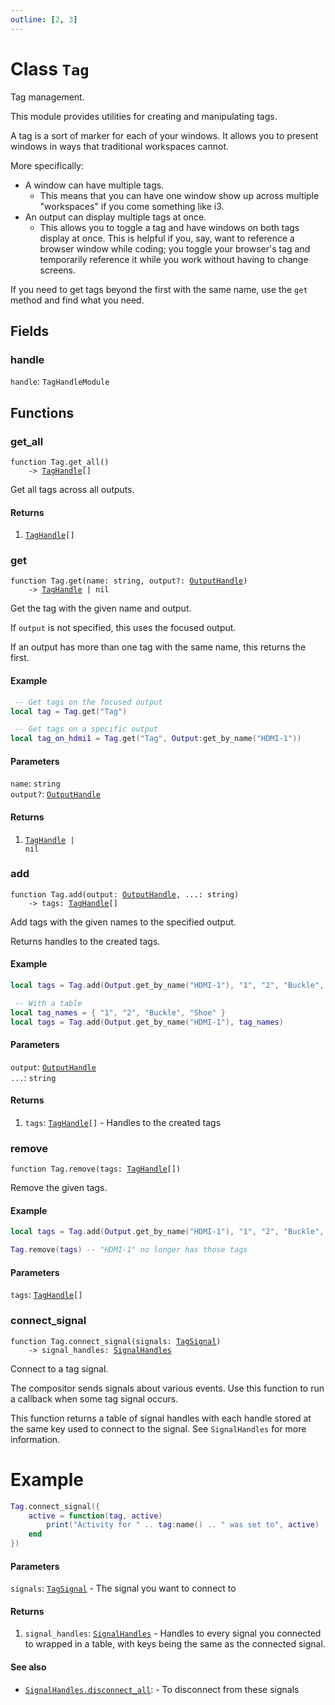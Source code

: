 ```yaml
---
outline: [2, 3]
---
```


# Class `Tag`


Tag management.

This module provides utilities for creating and manipulating tags.

A tag is a sort of marker for each of your windows. It allows you to present windows in ways that
traditional workspaces cannot.

More specifically:

 - A window can have multiple tags.
   - This means that you can have one window show up across multiple "workspaces" if you come something like i3.
 - An output can display multiple tags at once.
   - This allows you to toggle a tag and have windows on both tags display at once. This is helpful if you, say, want to reference a browser window while coding; you toggle your browser's tag and temporarily reference it while you work without having to change screens.

If you need to get tags beyond the first with the same name, use the `get` method and find what you need.

## Fields

### handle

`handle`: <code>TagHandleModule</code>




## Functions

### <Badge type="function" text="function" /> get_all

<div class="language-lua"><pre><code>function Tag.get_all()
    -> <a href="/lua-reference/classes/TagHandle">TagHandle</a>[]</code></pre></div>

Get all tags across all outputs.




#### Returns

1. <code><a href="/lua-reference/classes/TagHandle">TagHandle</a>[]</code>




### <Badge type="function" text="function" /> get

<div class="language-lua"><pre><code>function Tag.get(name: string, output?: <a href="/lua-reference/classes/OutputHandle">OutputHandle</a>)
    -> <a href="/lua-reference/classes/TagHandle">TagHandle</a> | nil</code></pre></div>

Get the tag with the given name and output.

If `output` is not specified, this uses the focused output.

If an output has more than one tag with the same name, this returns the first.

#### Example
```lua
 -- Get tags on the focused output
local tag = Tag.get("Tag")

 -- Get tags on a specific output
local tag_on_hdmi1 = Tag.get("Tag", Output:get_by_name("HDMI-1"))
```



#### Parameters

`name`: <code>string</code><br>
`output?`: <code><a href="/lua-reference/classes/OutputHandle">OutputHandle</a></code>



#### Returns

1. <code><a href="/lua-reference/classes/TagHandle">TagHandle</a> | nil</code>




### <Badge type="function" text="function" /> add

<div class="language-lua"><pre><code>function Tag.add(output: <a href="/lua-reference/classes/OutputHandle">OutputHandle</a>, ...: string)
    -> tags: <a href="/lua-reference/classes/TagHandle">TagHandle</a>[]</code></pre></div>

Add tags with the given names to the specified output.

Returns handles to the created tags.

#### Example
```lua
local tags = Tag.add(Output.get_by_name("HDMI-1"), "1", "2", "Buckle", "Shoe")

 -- With a table
local tag_names = { "1", "2", "Buckle", "Shoe" }
local tags = Tag.add(Output.get_by_name("HDMI-1"), tag_names)
```




#### Parameters

`output`: <code><a href="/lua-reference/classes/OutputHandle">OutputHandle</a></code><br>
`...`: <code>string</code>



#### Returns

1. `tags`: <code><a href="/lua-reference/classes/TagHandle">TagHandle</a>[]</code> - Handles to the created tags




### <Badge type="function" text="function" /> remove

<div class="language-lua"><pre><code>function Tag.remove(tags: <a href="/lua-reference/classes/TagHandle">TagHandle</a>[])</code></pre></div>

Remove the given tags.

#### Example
```lua
local tags = Tag.add(Output.get_by_name("HDMI-1"), "1", "2", "Buckle", "Shoe")

Tag.remove(tags) -- "HDMI-1" no longer has those tags
```


#### Parameters

`tags`: <code><a href="/lua-reference/classes/TagHandle">TagHandle</a>[]</code>






### <Badge type="function" text="function" /> connect_signal

<div class="language-lua"><pre><code>function Tag.connect_signal(signals: <a href="/lua-reference/classes/TagSignal">TagSignal</a>)
    -> signal_handles: <a href="/lua-reference/classes/SignalHandles">SignalHandles</a></code></pre></div>

Connect to a tag signal.

The compositor sends signals about various events. Use this function to run a callback when
some tag signal occurs.

This function returns a table of signal handles with each handle stored at the same key used
to connect to the signal. See `SignalHandles` for more information.

# Example
```lua
Tag.connect_signal({
    active = function(tag, active)
        print("Activity for " .. tag:name() .. " was set to", active)
    end
})
```




#### Parameters

`signals`: <code><a href="/lua-reference/classes/TagSignal">TagSignal</a></code> - The signal you want to connect to



#### Returns

1. `signal_handles`: <code><a href="/lua-reference/classes/SignalHandles">SignalHandles</a></code> - Handles to every signal you connected to wrapped in a table, with keys being the same as the connected signal.



#### See also

- <code><a href="/lua-reference/classes/SignalHandles#disconnect_all">SignalHandles.disconnect_all</a></code>: - To disconnect from these signals